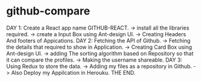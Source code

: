# github-compare
DAY 1: Create a React app name GITHUB-REACT. -> install all the libraries required. -> create a Input Box using Ant-design UI. -> Creating Headers And footers of Appications. DAY 2: Fetching the API of Github. -> Fetching the details that required to show in Application. -> Creating Card Box using Ant-design UI. -> adding The sorting algorithm based on Repository so that it can compare the profiles. -> Making the username shareable. DAY 3: Using Redux to store the data. -> Adding my files as a repository in Github. -> Also Deploy my Appilcation in Herouku.
THE END.

